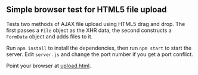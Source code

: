 Simple browser test for HTML5 file upload
-----------------------------------------

Tests two methods of AJAX file upload using HTML5 drag and drop. The first passes a `File` object as the XHR data, the second constructs a `FormData` object and adds files to it.

Run `npm install` to install the dependencies, then run `npm start` to start the server. Edit `server.js` and change the port number if you get a port conflict.

Point your browser at [upload.html](http://localhost:8080/upload.html).
